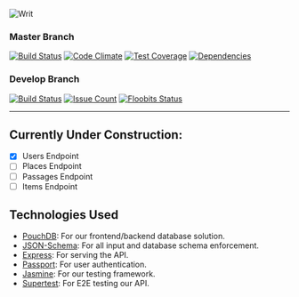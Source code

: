 ![Writ](http://i.imgur.com/zYZx0j5.png)

### Master Branch
[![Build Status](https://travis-ci.org/spaceribs/Writ.svg?branch=master)](https://travis-ci.org/spaceribs/Writ)
[![Code Climate](https://codeclimate.com/github/spaceribs/Writ/badges/gpa.svg)](https://codeclimate.com/github/spaceribs/Writ)
[![Test Coverage](https://codeclimate.com/github/spaceribs/Writ/badges/coverage.svg)](https://codeclimate.com/github/spaceribs/Writ/coverage)
[![Dependencies](https://david-dm.org/spaceribs/Writ.svg)](https://david-dm.org/spaceribs/Writ)

### Develop Branch
[![Build Status](https://travis-ci.org/spaceribs/Writ.svg?branch=develop)](https://travis-ci.org/spaceribs/Writ)
[![Issue Count](https://codeclimate.com/github/spaceribs/Writ/badges/issue_count.svg)](https://codeclimate.com/github/spaceribs/Writ)
[![Floobits Status](https://floobits.com/spaceribs/writ_game.svg)](https://floobits.com/spaceribs/writ_game/redirect)

----

## Currently Under Construction:
- [x] Users Endpoint
- [ ] Places Endpoint
- [ ] Passages Endpoint
- [ ] Items Endpoint

## Technologies Used
- [PouchDB](https://pouchdb.com/): For our frontend/backend database solution.
- [JSON-Schema](http://json-schema.org/): For all input and database schema enforcement.
- [Express](http://expressjs.com/): For serving the API.
- [Passport](http://passportjs.org/): For user authentication.
- [Jasmine](http://jasmine.github.io/): For our testing framework.
- [Supertest](https://github.com/visionmedia/supertest): For E2E testing our API.
